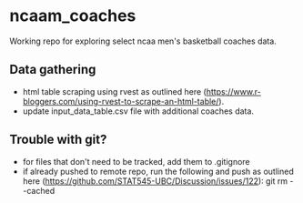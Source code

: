 <!-- README.md is generated from README.Rmd. Please edit that file -->
ncaam\_coaches
==============

Working repo for exploring select ncaa men's basketball coaches data.

Data gathering
--------------

-   html table scraping using rvest as outlined here (<https://www.r-bloggers.com/using-rvest-to-scrape-an-html-table/>).
-   update input\_data\_table.csv file with additional coaches data.

Trouble with git?
-----------------

-   for files that don't need to be tracked, add them to .gitignore
-   if already pushed to remote repo, run the following and push as outlined here (<https://github.com/STAT545-UBC/Discussion/issues/122>): git rm --cached <filename goes here>

